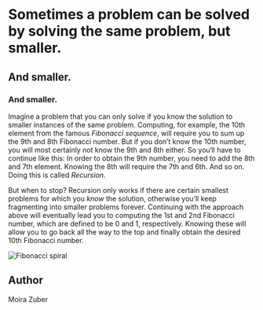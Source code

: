 <!-- BEGIN TITLE -->
# Sometimes a problem can be solved by solving the same problem, but smaller.
## And smaller. 
### And smaller.
<!-- END TITLE -->

<!-- BEGIN BODY -->
Imagine a problem that you can only solve if you know the solution to smaller instances of the same problem. Computing, for example, the 10th element from the famous *Fibonacci sequence*, will require you to sum up the 9th and 8th Fibonacci number. But if you don’t know the 10th number, you will most certainly not know the 9th and 8th either. So you‘ll have to continue like this: In order to obtain the 9th number, you need to add the 8th and 7th element. Knowing the 8th will require the 7th and 6th. And so on. Doing this is called *Recursion*.

But when to stop? Recursion only works if there are certain smallest problems for which you *know* the solution, otherwise you’ll keep fragmenting into smaller problems forever. Continuing with the approach above will eventually lead you to computing the 1st and 2nd Fibonacci number, which are defined to be 0 and 1, respectively. Knowing these will allow you to go back all the way to the top and finally obtain the desired 10th Fibonacci number.
<!-- END BODY -->


![Fibonacci spiral](../images/image-029-recursion.jpg)



## Author
<!-- BEGIN AUTHOR -->
Moira Zuber
<!-- END AUTHOR -->
